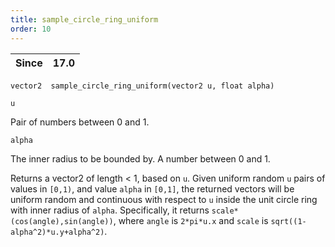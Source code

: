 ```yaml
---
title: sample_circle_ring_uniform
order: 10
---
```

| Since | 17.0 |
| --- | --- |

`vector2  sample_circle_ring_uniform(vector2 u, float alpha)`

`u`

Pair of numbers between 0 and 1.

`alpha`

The inner radius to be bounded by. A number between 0 and 1.

Returns a vector2 of length \< 1, based on `u`.
Given uniform random `u` pairs of values in `[0,1)`,
and value `alpha` in `[0,1]`, the returned vectors will be
uniform random and continuous with respect to `u` inside the unit circle ring with inner radius of `alpha`.
Specifically, it returns `scale*(cos(angle),sin(angle))`, where `angle` is `2*pi*u.x`
and `scale` is `sqrt((1-alpha^2)*u.y+alpha^2)`.
